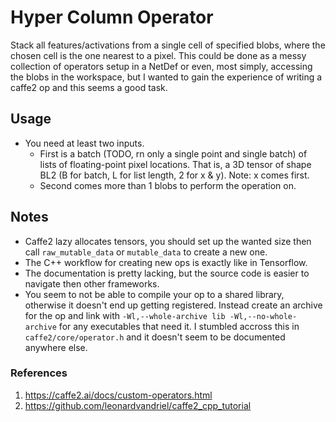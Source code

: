 # Hyper Column Operator
Stack all features/activations from a single cell of specified blobs, where the chosen cell is the one nearest to a pixel. This could be done as a messy collection of operators setup in a NetDef or even, most simply, accessing the blobs in the workspace, but I wanted to gain the experience of writing a caffe2 op and this seems a good task.

## Usage
 - You need at least two inputs. 
    - First is a batch (TODO, rn only a single point and single batch) of lists of floating-point pixel locations. That is, a 3D tensor of shape BL2 (B for batch, L for list length, 2 for x & y). Note: x comes first.
    - Second comes more than 1 blobs to perform the operation on.

## Notes
  - Caffe2 lazy allocates tensors, you should set up the wanted size then call `raw_mutable_data` or `mutable_data` to create a new one.
  - The C++ workflow for creating new ops is exactly like in Tensorflow.
  - The documentation is pretty lacking, but the source code is easier to navigate then other frameworks.
  - You seem to not be able to compile your op to a shared library, otherwise it doesn't end up getting registered. Instead create an archive for the op and link with `-Wl,--whole-archive lib -Wl,--no-whole-archive` for any executables that need it. I stumbled accross this in `caffe2/core/operator.h` and it doesn't seem to be documented anywhere else.

### References
 1. https://caffe2.ai/docs/custom-operators.html
 2. https://github.com/leonardvandriel/caffe2_cpp_tutorial
